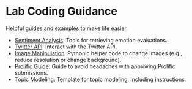 # Lab Coding Guidance

Helpful guides and examples to make life easier.

- [Sentiment Analysis](./sentiment_analysis): Tools for retrieving emotion evaluations.
- [Twitter API](./twitter_api): Interact with the Twitter API.
- [Image Manipulation](./image_manipulation): Pythonic helper code to change images (e.g., reduce resolution or change background).
- [Prolific Guide](./prolific_guide): Guide to avoid headaches with approving Prolific submissions.
- [Topic Modeling](./topic_modeling): Template for topic  modeling, including instructions.
